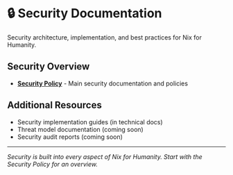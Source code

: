 # 🔒 Security Documentation

Security architecture, implementation, and best practices for Nix for Humanity.

## Security Overview
- **[Security Policy](./SECURITY.md)** - Main security documentation and policies

## Additional Resources
- Security implementation guides (in technical docs)
- Threat model documentation (coming soon)
- Security audit reports (coming soon)

---

*Security is built into every aspect of Nix for Humanity. Start with the Security Policy for an overview.*